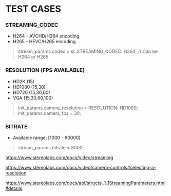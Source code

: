 # TEST CASES

### STREAMING_CODEC
* H264 - AVCHD/H264 encoding 
* H265 - HEVC/H265 encoding 
> stream_params.codec = sl::STREAMING_CODEC::H264; // Can be H264 or H265

### RESOLUTION (FPS AVAILABLE)
* HD2K (15)
* HD1080 (15,30)
* HD720 (15,30,60)
* VGA (15,30,60,100)
> init_params.camera_resolution = RESOLUTION::HD1080;
> init_params.camera_fps = 30;

### BITRATE
* Available range: [1000 - 60000]
> stream_params.bitrate = 8000;

https://www.stereolabs.com/docs/video/streaming

https://www.stereolabs.com/docs/video/camera-controls#selecting-a-resolution

https://www.stereolabs.com/docs/api/structsl_1_1StreamingParameters.html#details